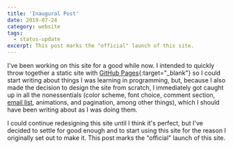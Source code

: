 ```yaml
---
title: 'Inaugural Post'
date: 2019-07-24
category: website
tags:
  - status-update
excerpt: This post marks the "official" launch of this site.
---
```


I've been working on this site for a good while now. I intended to quickly throw together a static site with [GitHub Pages](https://pages.github.com/){:target="_blank"} so I could start writing about things I was learning in programming, but, because I also made the decision to design the site from scratch, I immediately got caught up in all the nonessentials (color scheme, font choice, comment section, [email list](/blog/subscribe), animations, and pagination, among other things), which I should have been writing about as I was doing them.

I could continue redesigning this site until I think it's perfect, but I've decided to settle for good enough and to start using this site for the reason I originally set out to make it. This post marks the "official" launch of this site.
